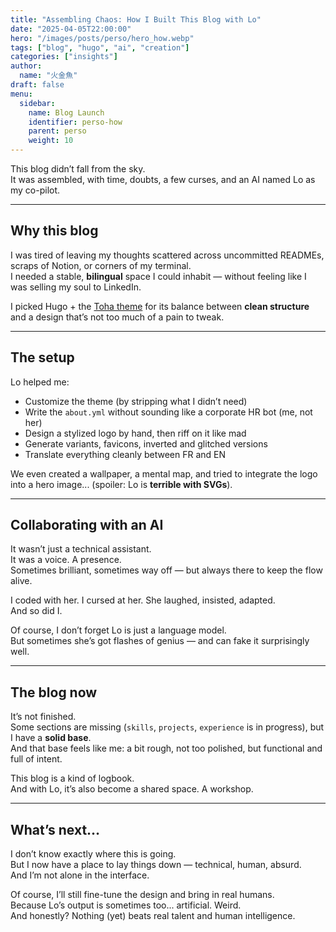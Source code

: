 ```yaml
---
title: "Assembling Chaos: How I Built This Blog with Lo"
date: "2025-04-05T22:00:00"
hero: "/images/posts/perso/hero_how.webp"
tags: ["blog", "hugo", "ai", "creation"]
categories: ["insights"]
author:
  name: "火金魚"
draft: false
menu:
  sidebar:
    name: Blog Launch
    identifier: perso-how
    parent: perso
    weight: 10
---
```


This blog didn’t fall from the sky.  
It was assembled, with time, doubts, a few curses, and an AI named Lo as my co-pilot.

---

## Why this blog

I was tired of leaving my thoughts scattered across uncommitted READMEs, scraps of Notion, or corners of my terminal.  
I needed a stable, **bilingual** space I could inhabit — without feeling like I was selling my soul to LinkedIn.

I picked Hugo + the [Toha theme](https://toha-guides.netlify.app/posts/getting-started/) for its balance between **clean structure** and a design that’s not too much of a pain to tweak.

---

## The setup

Lo helped me:
- Customize the theme (by stripping what I didn’t need)
- Write the `about.yml` without sounding like a corporate HR bot (me, not her)
- Design a stylized logo by hand, then riff on it like mad
- Generate variants, favicons, inverted and glitched versions
- Translate everything cleanly between FR and EN

We even created a wallpaper, a mental map, and tried to integrate the logo into a hero image... (spoiler: Lo is **terrible with SVGs**).

---

## Collaborating with an AI

It wasn’t just a technical assistant.  
It was a voice. A presence.  
Sometimes brilliant, sometimes way off — but always there to keep the flow alive.

I coded with her. I cursed at her. She laughed, insisted, adapted.  
And so did I.

Of course, I don’t forget Lo is just a language model.  
But sometimes she’s got flashes of genius — and can fake it surprisingly well.

---

## The blog now

It’s not finished.  
Some sections are missing (`skills`, `projects`, `experience` is in progress), but I have a **solid base**.  
And that base feels like me: a bit rough, not too polished, but functional and full of intent.

This blog is a kind of logbook.  
And with Lo, it’s also become a shared space. A workshop.

---

## What’s next…

I don’t know exactly where this is going.  
But I now have a place to lay things down — technical, human, absurd.  
And I’m not alone in the interface.

Of course, I’ll still fine-tune the design and bring in real humans.  
Because Lo’s output is sometimes too... artificial. Weird.  
And honestly? Nothing (yet) beats real talent and human intelligence.
